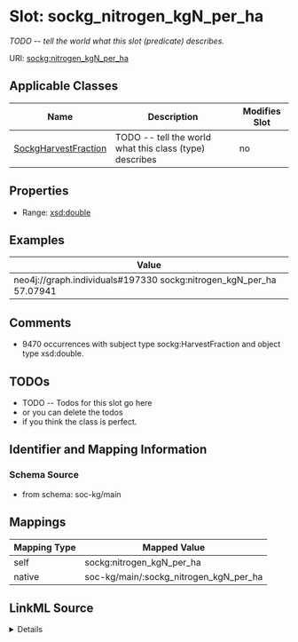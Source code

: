 

# Slot: sockg_nitrogen_kgN_per_ha


_TODO -- tell the world what this slot (predicate) describes._





URI: [sockg:nitrogen_kgN_per_ha](http://www.semanticweb.org/sockg/ontologies/2024/0/soil-carbon-ontology/nitrogen_kgN_per_ha)



<!-- no inheritance hierarchy -->





## Applicable Classes

| Name | Description | Modifies Slot |
| --- | --- | --- |
| [SockgHarvestFraction](../classes/SockgHarvestFraction.md) | TODO -- tell the world what this class (type) describes |  no  |







## Properties

* Range: [xsd:double](http://www.w3.org/2001/XMLSchema#double)






## Examples

| Value |
| --- |
| neo4j://graph.individuals#197330 sockg:nitrogen_kgN_per_ha 57.07941 |

## Comments

* 9470 occurrences with subject type sockg:HarvestFraction and object type xsd:double.

## TODOs

* TODO -- Todos for this slot go here
* or you can delete the todos
* if you think the class is perfect.

## Identifier and Mapping Information







### Schema Source


* from schema: soc-kg/main




## Mappings

| Mapping Type | Mapped Value |
| ---  | ---  |
| self | sockg:nitrogen_kgN_per_ha |
| native | soc-kg/main/:sockg_nitrogen_kgN_per_ha |




## LinkML Source

<details>
```yaml
name: sockg_nitrogen_kgN_per_ha
description: TODO -- tell the world what this slot (predicate) describes.
todos:
- TODO -- Todos for this slot go here
- or you can delete the todos
- if you think the class is perfect.
comments:
- 9470 occurrences with subject type sockg:HarvestFraction and object type xsd:double.
examples:
- value: neo4j://graph.individuals#197330 sockg:nitrogen_kgN_per_ha 57.07941
from_schema: soc-kg/main
rank: 1000
slot_uri: sockg:nitrogen_kgN_per_ha
alias: sockg_nitrogen_kgN_per_ha
domain_of:
- sockg_HarvestFraction
range: double

```
</details>